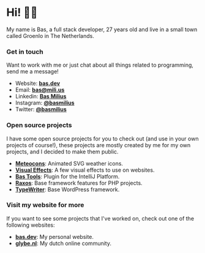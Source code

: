 # Hi! 👋🏽

My name is Bas, a full stack developer, 27 years old and live in a small town called Groenlo in The
Netherlands.

### Get in touch
Want to work with me or just chat about all things related to programming, send me a message!
- Website: **[bas.dev](https://bas.dev)**
- Email: **bas@mili.us**
- Linkedin: **[Bas Milius](https://www.linkedin.com/in/basmilius/)**
- Instagram: **[@basmilius](https://instagram.com/basmilius)**
- Twitter: **[@basmilius](https://twitter.com/basmilius)**

### Open source projects
I have some open source projects for you to check out (and use in your own projects of course!),
these projects are mostly created by me for my own projects, and I decided to make them public.
- **[Meteocons](https://github.com/basmilius/weather-icons)**: Animated SVG weather icons.
- **[Visual Effects](https://github.com/basmilius/visual-effects)**: A few visual effects to use on websites.
- **[Bas Tools](https://github.com/basmilius/bas-tools)**: Plugin for the IntelliJ Platform.
- **[Raxos](https://github.com/basmilius/raxos)**: Base framework features for PHP projects.
- **[TypeWriter](https://github.com/glybe/typewriter)**: Base WordPress framework.
  
### Visit my website for more
If you want to see some projects that I've worked on, check out one of the following websites:
- **[bas.dev](https://bas.dev)**: My personal website.
- **[glybe.nl](https://glybe.nl)**: My dutch online community.
